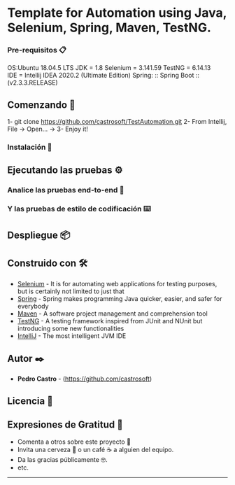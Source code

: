 # Template for Automation using Java, Selenium, Spring, Maven, TestNG.

### Pre-requisitos 📋

OS:Ubuntu 18.04.5 LTS
JDK = 1.8
Selenium = 3.141.59
TestNG =  6.14.13       
IDE = Intellij IDEA 2020.2 (Ultimate Edition)
Spring: :: Spring Boot ::        (v2.3.3.RELEASE)


## Comenzando 🚀

1- git clone https://github.com/castrosoft/TestAutomation.git
2- From Intellij, File -> Open... -> <path-to-folder>
3- Enjoy it!

### Instalación 🔧


## Ejecutando las pruebas ⚙️


### Analice las pruebas end-to-end 🔩


### Y las pruebas de estilo de codificación ⌨️


## Despliegue 📦


## Construido con 🛠️


* [Selenium](https://www.selenium.dev/) - It is for automating web applications for testing purposes, but is certainly not limited to just that
* [Spring](https://spring.io/) - Spring makes programming Java quicker, easier, and safer for everybody
* [Maven](https://maven.apache.org/) -  A software project management and comprehension tool
* [TestNG](https://testng.org) - A testing framework inspired from JUnit and NUnit but introducing some new functionalities
* [IntelliJ](https://www.jetbrains.com/idea/) - The most intelligent JVM IDE

## Autor ✒️


* **Pedro Castro** - (https://github.com/castrosoft)

## Licencia 📄

## Expresiones de Gratitud 🎁

* Comenta a otros sobre este proyecto 📢
* Invita una cerveza 🍺 o un café ☕ a alguien del equipo. 
* Da las gracias públicamente 🤓.
* etc.



---
